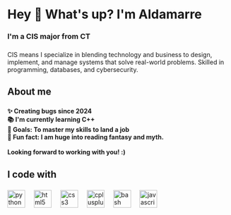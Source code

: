 <h1 align="left">Hey 👋 What's up? I'm Aldamarre</h1>

###

<h3 align="left">I'm a CIS major from CT</h3>

###

<p align="left">CIS means I specialize in blending technology and business to design, implement, and manage systems that solve real-world problems. Skilled in programming, databases, and cybersecurity.</p>

###

<h2 align="left">About me</h2>

###

<h4 align="left">✨ Creating bugs since 2024<br>📚 I'm currently learning C++<br>🎯 Goals: To master my skills to land a job<br>🎲 Fun fact: I am huge into reading fantasy and myth.<br><br>Looking forward to working with you! :)</h4>

###

<h2 align="left">I code with</h2>

###

<div align="left">
  <img src="https://cdn.jsdelivr.net/gh/devicons/devicon/icons/python/python-original.svg" height="40" alt="python logo"  />
  <img width="12" />
  <img src="https://cdn.jsdelivr.net/gh/devicons/devicon/icons/html5/html5-original.svg" height="40" alt="html5 logo"  />
  <img width="12" />
  <img src="https://cdn.jsdelivr.net/gh/devicons/devicon/icons/css3/css3-original.svg" height="40" alt="css3 logo"  />
  <img width="12" />
  <img src="https://cdn.jsdelivr.net/gh/devicons/devicon/icons/cplusplus/cplusplus-original.svg" height="40" alt="cplusplus logo"  />
  <img width="12" />
  <img src="https://cdn.jsdelivr.net/gh/devicons/devicon/icons/bash/bash-original.svg" height="40" alt="bash logo"  />
  <img width="12" />
  <img src="https://cdn.jsdelivr.net/gh/devicons/devicon/icons/javascript/javascript-original.svg" height="40" alt="javascript logo"  />
</div>

###


###
